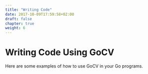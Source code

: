```yaml
---
title: "Writing Code"
date: 2017-10-09T17:59:58+02:00
draft: false
chapter: true
weight: 6
---
```


# Writing Code Using GoCV

Here are some examples of how to use GoCV in your Go programs.
